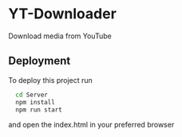 
# YT-Downloader

Download media from YouTube


## Deployment

To deploy this project run

```bash
  cd Server
  npm install
  npm run start
```
and open the index.html in your preferred browser
